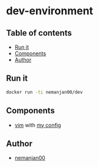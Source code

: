 # dev-environment

## Table of contents

<!-- vim-markdown-toc GFM -->

* [Run it](#run-it)
* [Components](#components)
* [Author](#author)

<!-- vim-markdown-toc -->

## Run it

```bash
docker run -ti nemanjan00/dev
```

## Components

* [vim](https://www.vim.org/) with [my config](https://github.com/nemanjan00/vim)

## Author

* [nemanjan00](https://github.com/nemanjan00)

